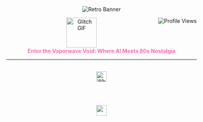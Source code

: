 <!-- Retro Vaporwave Banner -->
<p align="center">
  <img src="https://capsule-render.vercel.app/api?type=waving&color=gradient&customColorList=18,20,22,24&height=200&section=header&text=Piyush's%20Retro-Futurism%20Lab&fontSize=60&animation=twinkling&fontAlignY=35&desc=AI%20Enthusiast%20%7C%20Masters%20in%20Engineering&descAlignY=55&descAlign=62" alt="Retro Banner" />
</p>

<!-- Profile Views -->
<img align="right" src="https://komarev.com/ghpvc/?username=Piyushiitk24&label=Profile+Views&color=00FFFF&style=flat" alt="Profile Views" />

<!-- Welcome Section -->
<p align="center">
  <img src="https://media.giphy.com/media/v1.Y2lkPTc5MGI3NjExbW9nY2g1a2xhdjg0N2V1b3Z0N2N2a2t1Z25wM2J6eG5vMzF5b2Z3ZSZlcD12MV9pbnRlcm5hbF9naWZfYnlfaWQmY3Q9Zw/3ornjSL5LGmpO/giphy.gif" width="80" alt="Glitch GIF" /><br>
  <b style="color:#FF69B4">Enter the Vaporwave Void: Where AI Meets 80s Nostalgia</b>
</p>

---

<!-- About Section (Retro style "about.yaml" in code block) -->
<p align="center">
  
  <br>
  
  <img src="https://img.shields.io/badge/-WHO%20AM%20I%3F-FD5FFF?style=for-the-badge&logo=markdown&logoColor=white" height="28" alt="Who am I badge"/>
  
  <br><br>
  
</p>

<p align="center">
  
  <img src="https://media.giphy.com/media/fAnEC88LccN7a/giphy.gif" height="28"/>  
  
</p>

<div align="center">

